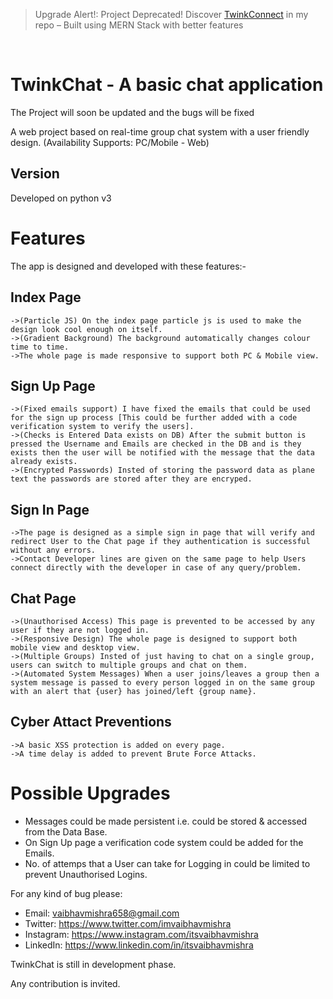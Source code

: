 
> Upgrade Alert!: Project Deprecated! Discover [TwinkConnect](https://github.com/itsvaibhavmishra/TwinkConnect/) in my repo – Built using MERN Stack with better features

</br>

TwinkChat - A basic chat application
==============

The Project will soon be updated and the bugs will be fixed

A web project based on real-time group chat system with a user friendly design.
(Availability Supports: PC/Mobile - Web)

Version
--------------

Developed on python v3


Features
==============

    
The app is designed and developed with these features:-

Index Page
-----------

    ->(Particle JS) On the index page particle js is used to make the design look cool enough on itself.
    ->(Gradient Background) The background automatically changes colour time to time.
    ->The whole page is made responsive to support both PC & Mobile view.

Sign Up Page
--------------

    ->(Fixed emails support) I have fixed the emails that could be used for the sign up process [This could be further added with a code verification system to verify the users].
    ->(Checks is Entered Data exists on DB) After the submit button is pressed the Username and Emails are checked in the DB and is they exists then the user will be notified with the message that the data already exists.
    ->(Encrypted Passwords) Insted of storing the password data as plane text the passwords are stored after they are encryped.

Sign In Page
--------------

    ->The page is designed as a simple sign in page that will verify and redirect User to the Chat page if they authentication is successful without any errors.
    ->Contact Developer lines are given on the same page to help Users connect directly with the developer in case of any query/problem.


Chat Page
----------

    ->(Unauthorised Access) This page is prevented to be accessed by any user if they are not logged in.
    ->(Responsive Design) The whole page is designed to support both mobile view and desktop view.
    ->(Multiple Groups) Insted of just having to chat on a single group, users can switch to multiple groups and chat on them.
    ->(Automated System Messages) When a user joins/leaves a group then a system message is passed to every person logged in on the same group with an alert that {user} has joined/left {group name}.


Cyber Attact Preventions
--------------------------
    ->A basic XSS protection is added on every page.
    ->A time delay is added to prevent Brute Force Attacks.


Possible Upgrades
===================

- Messages could be made persistent i.e. could be stored & accessed from the Data Base.
- On Sign Up page a verification code system could be added for the Emails. 
- No. of attemps that a User can take for Logging in could be limited to prevent Unauthorised Logins.

For any kind of bug please:

- Email: vaibhavmishra658@gmail.com 
- Twitter: https://www.twitter.com/imvaibhavmishra
- Instagram: https://www.instagram.com/itsvaibhavmishra
- LinkedIn: https://www.linkedin.com/in/itsvaibhavmishra

TwinkChat is still in development phase.

Any contribution is invited. 


